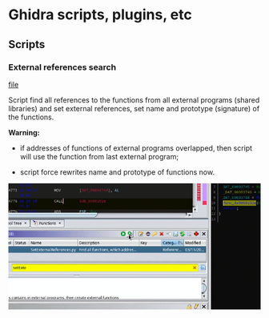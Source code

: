 # Ghidra scripts, plugins, etc

## Scripts

### External references search

[file](./FindExternalReferences.py)

Script find all references to the functions from all external programs (shared
libraries) and set external references, set name and prototype (signature) of
the functions.

**Warning:**

- if addresses of functions of external programs overlapped, then script will
use the function from last external program;

- script force rewrites name and prototype of functions now.

![Find external references](./find_external_references.gif)
